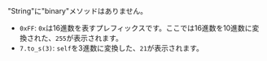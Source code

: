 "String"に"binary"メソッドはありません。

- `0xFF`: `0x`は16進数を表すプレフィックスです。ここでは16進数を10進数に変換された、`255`が表示されます。
- `7.to_s(3)`: `self`を3進数に変換した、`21`が表示されます。
